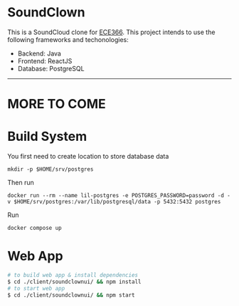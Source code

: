 # SoundClown
This is a SoundCloud clone for [ECE366](https://cooper.edu/engineering/courses/electrical-and-computer-engineering-undergraduate/ece-366).
This project intends to use the following frameworks and techonologies:
* Backend: Java
* Frontend: ReactJS
* Database: PostgreSQL


---
# MORE TO COME

# Build System
You first need to create location to store database data
```
mkdir -p $HOME/srv/postgres
```

Then run 
```
docker run --rm --name lil-postgres -e POSTGRES_PASSWORD=password -d -v $HOME/srv/postgres:/var/lib/postgresql/data -p 5432:5432 postgres
```

Run 
```
docker compose up
```

# Web App

```sh
# to build web app & install dependencies
$ cd ./client/soundclownui/ && npm install
# to start web app
$ cd ./client/soundclownui/ && npm start
```
